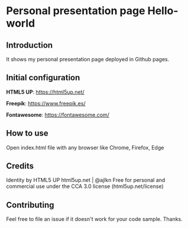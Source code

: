 # Personal presentation page Hello-world 
## Introduction
It shows my personal presentation page deployed in Github pages.

## Initial configuration
**HTML5 UP**: https://html5up.net/

**Freepik**: https://www.freepik.es/

**Fontawesome**: https://fontawesome.com/
 
## How to use
 Open index.html file with any browser like Chrome, Firefox, Edge

## Credits
Identity by HTML5 UP
html5up.net | @ajlkn
Free for personal and commercial use under the CCA 3.0 license (html5up.net/license) 

## Contributing
Feel free to file an issue if it doesn't work for your code sample. Thanks.
